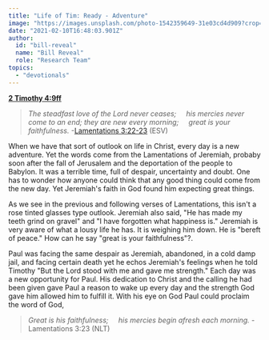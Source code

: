 ```yaml
---
title: "Life of Tim: Ready - Adventure"
image: "https://images.unsplash.com/photo-1542359649-31e03cd4d909?crop=entropy&cs=srgb&fm=jpg&ixid=MXw5NjYxfDB8MXxzZWFyY2h8MXx8YWR2ZW50dXJlfGVufDB8fHw&ixlib=rb-1.2.1&q=85"
date: "2021-02-10T16:48:03.901Z"
author:
  id: "bill-reveal"
  name: "Bill Reveal"
  role: "Research Team"
topics:
  - "devotionals"
---
```

[**2 Timothy 4:9ff**][2tim]

> _The steadfast love of the Lord never ceases;_
> &nbsp;&nbsp;&nbsp;&nbsp;_his mercies never come to an end;_
> _they are new every morning;_
> &nbsp;&nbsp;&nbsp;&nbsp;_great is your faithfulness._ -[Lamentations 3:22-23][lam3] (ESV)

When we have that sort of outlook on life in Christ, every day is a new adventure. Yet the words come from the Lamentations of Jeremiah, probaby soon after the fall of Jerusalem and the deportation of the people to Babylon. It was a terrible time, full of despair, uncertainty and doubt. One has to wonder how anyone could think that any good thing could come from the new day. Yet Jeremiah's faith in God found him expecting great things.

As we see in the previous and following verses of Lamentations, this isn't a rose tinted glasses type outlook. Jeremiah also said, "He has made my teeth grind on gravel" and "I have forgotten what happiness is." Jeremiah is very aware of what a lousy life he has. It is weighing him down. He is "bereft of peace." How can he say "great is your faithfulness"?.

Paul was facing the same despair as Jeremiah, abandoned, in a cold damp jail, and facing certain death yet he echos Jeremiah's feelings when he told Timothy "But the Lord stood with me and gave me strength." Each day was a new opportunity for Paul. His dedication to Christ and the calling he had been given gave Paul a reason to wake up every day and the strength God gave him allowed him to fulfill it. With his eye on God Paul could proclaim the word of God,

> _Great is his faithfulness;_
> &nbsp;&nbsp;&nbsp;&nbsp;_his mercies begin afresh each morning._ -Lamentations 3:23 (NLT)

[2tim]: https://biblehub.com/context/2_timothy/4-9.htm
[lam3]: https://biblehub.com/lamentations/3.htm
